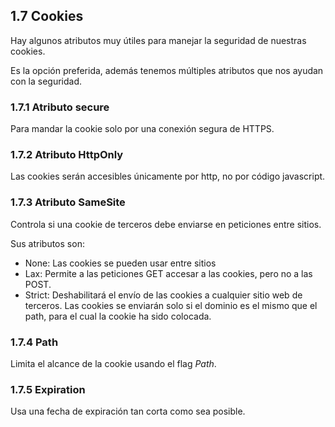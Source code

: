 ## 1.7 Cookies

Hay algunos atributos muy útiles para manejar la seguridad de nuestras
cookies.

Es la opción preferida, además tenemos múltiples atributos que nos
ayudan con la seguridad.

### 1.7.1 Atributo secure

Para mandar la cookie solo por una conexión segura de HTTPS.

### 1.7.2 Atributo HttpOnly

Las cookies serán accesibles únicamente por http, no por código
javascript.

### 1.7.3 Atributo SameSite

Controla si una cookie de terceros debe enviarse en peticiones entre
sitios.

Sus atributos son:

-   None: Las cookies se pueden usar entre sitios
-   Lax: Permite a las peticiones GET accesar a las cookies, pero no a
    las POST.
-   Strict: Deshabilitará el envío de las cookies a cualquier sitio web
    de terceros. Las cookies se enviarán solo si el dominio es el mismo
    que el path, para el cual la cookie ha sido colocada.

### 1.7.4 Path

Limita el alcance de la cookie usando el flag *Path*.

### 1.7.5 Expiration

Usa una fecha de expiración tan corta como sea posible.

